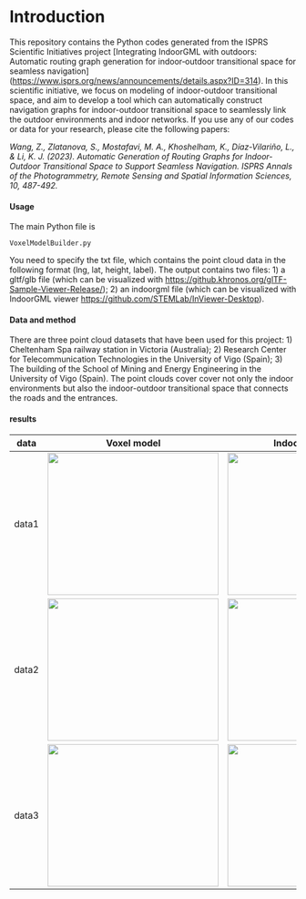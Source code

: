 # Introduction
This repository contains the Python codes generated from the ISPRS Scientific Initiatives project [Integrating IndoorGML with outdoors: Automatic routing graph generation for indoor‐outdoor transitional space for seamless navigation] (https://www.isprs.org/news/announcements/details.aspx?ID=314). In this scientific initiative, we focus on modeling of indoor-outdoor transitional space, and aim to develop a tool which can automatically construct navigation graphs for indoor-outdoor transitional space to seamlessly link the outdoor environments and indoor networks. If you use any of our codes or data for your research, please cite the following papers:

*Wang, Z., Zlatanova, S., Mostafavi, M. A., Khoshelham, K., Díaz-Vilariño, L., & Li, K. J. (2023). Automatic Generation of Routing Graphs for Indoor-Outdoor Transitional Space to Support Seamless Navigation. ISPRS Annals of the Photogrammetry, Remote Sensing and Spatial Information Sciences, 10, 487-492.*

#### Usage
The main Python file is 
```
VoxelModelBuilder.py
```
You need to specify the txt file, which contains the point cloud data in the following format (lng, lat, height, label).
The output contains two files: 1) a gltf/glb file (which can be visualized with https://github.khronos.org/glTF-Sample-Viewer-Release/); 2) an indoorgml file (which can be visualized with IndoorGML viewer https://github.com/STEMLab/InViewer-Desktop).

#### Data and method 
There are three point cloud datasets that have been used for this project: 1) Cheltenham Spa railway station in Victoria (Australia); 2) Research Center for Telecommunication Technologies in the University of Vigo (Spain); 3) The building of the School of Mining and Energy Engineering in the University of Vigo (Spain). The point clouds cover cover not only the indoor environments but also the indoor-outdoor transitional space that connects the roads and the entrances. <be >


#### results
data | Voxel model                |  IndoorGML model
:---------------:|:-------------------------:|:-------------------------:
data1 | <img width="300" height="250"   src="https://github.com/tgis-lab/pointcloud-to-indoorgml/blob/main/fig/tspace_withts_noroute_noroof_au.png" /> | <img width="300" height="250"  src="https://github.com/tgis-lab/pointcloud-to-indoorgml/blob/main/fig/indoorgml_au2.png" />
data2 |<img width="300" height="250"  src="https://github.com/tgis-lab/pointcloud-to-indoorgml/blob/main/fig/tspace_withts_noroute_noroof_minas.png" /> |  <img width="300" height="250"   src="https://github.com/tgis-lab/pointcloud-to-indoorgml/blob/main/fig/indoorgml_minas2.png" />
data3 |<img width="300" height="250"  src="https://github.com/tgis-lab/pointcloud-to-indoorgml/blob/main/fig/tspace_withts_noroute_noroof_teleco.png" /> |  <img width="300" height="250"   src="https://github.com/tgis-lab/pointcloud-to-indoorgml/blob/main/fig/indoorgml_teleco.png" />

